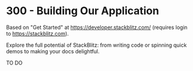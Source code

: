 # 300 - Building Our Application

Based on "Get Started" at https://developer.stackblitz.com/ (requires login to https://stackblitz.com).

Explore the full potential of StackBlitz: from writing code or spinning quick demos to making your docs delightful.

TO DO
